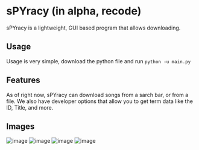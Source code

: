 # sPYracy (in alpha, recode)
sPYracy is a lightweight, GUI based program that allows downloading.

## Usage
Usage is very simple, download the python file and run `python -u main.py`

## Features
As of right now, sPYracy can download songs from a sarch bar, or from a file. We also have developer options that allow you to get term data like the ID, Title, and more.

## Images

![image](https://github.com/GogleSiteBank/spyracy-beta/assets/125816677/65dd8d61-1fb8-446e-93a8-1a2800281eee)
![image](https://github.com/GogleSiteBank/spyracy-beta/assets/125816677/d7a9ec64-3a2c-47cb-b041-1647bee4a0fe)
![image](https://github.com/GogleSiteBank/spyracy-beta/assets/125816677/62c1d1c0-c9ea-4d93-abaf-f442f59d1e44)
![image](https://github.com/GogleSiteBank/spyracy-beta/assets/125816677/9c641cce-0e5d-4a95-9939-22da26c29971)
